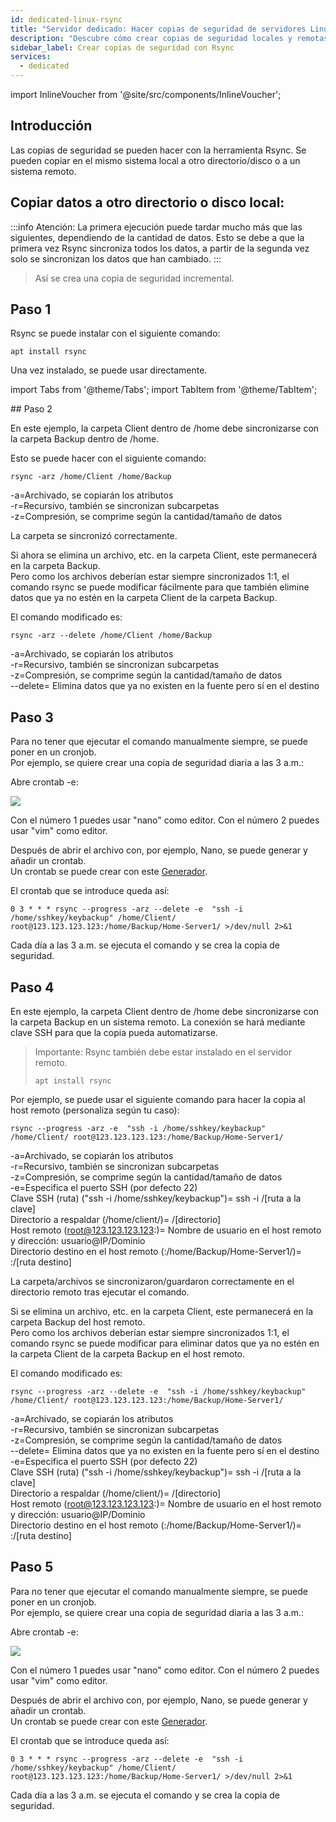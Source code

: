 ```yaml
---
id: dedicated-linux-rsync
title: "Servidor dedicado: Hacer copias de seguridad de servidores Linux con Rsync"
description: "Descubre cómo crear copias de seguridad locales y remotas eficientes con Rsync para una sincronización y protección de datos confiable → Aprende más ahora"
sidebar_label: Crear copias de seguridad con Rsync
services:
  - dedicated
---
```


import InlineVoucher from '@site/src/components/InlineVoucher';

## Introducción

Las copias de seguridad se pueden hacer con la herramienta Rsync. Se pueden copiar en el mismo sistema local a otro directorio/disco o a un sistema remoto.  

<InlineVoucher />

## Copiar datos a otro directorio o disco local:

:::info
Atención: La primera ejecución puede tardar mucho más que las siguientes, dependiendo de la cantidad de datos. Esto se debe a que la primera vez Rsync sincroniza todos los datos, a partir de la segunda vez solo se sincronizan los datos que han cambiado. 
:::
>Así se crea una copia de seguridad incremental.  

## Paso 1

Rsync se puede instalar con el siguiente comando:

```
apt install rsync
```

Una vez instalado, se puede usar directamente. 

import Tabs from '@theme/Tabs';
import TabItem from '@theme/TabItem';

<Tabs>
<TabItem value="Copia diaria a un directorio/disco local" label="Copia diaria a un directorio/disco local">
## Paso 2

En este ejemplo, la carpeta Client dentro de /home debe sincronizarse con la carpeta Backup dentro de /home. 

Esto se puede hacer con el siguiente comando: 

```
rsync -arz /home/Client /home/Backup
```
-a=Archivado, se copiarán los atributos
<br/>
-r=Recursivo, también se sincronizan subcarpetas
<br/>
-z=Compresión, se comprime según la cantidad/tamaño de datos


La carpeta se sincronizó correctamente.

Si ahora se elimina un archivo, etc. en la carpeta Client, este permanecerá en la carpeta Backup.  
Pero como los archivos deberían estar siempre sincronizados 1:1, el comando rsync se puede modificar fácilmente para que también elimine datos que ya no estén en la carpeta Client de la carpeta Backup. 

El comando modificado es: 

```
rsync -arz --delete /home/Client /home/Backup
```
-a=Archivado, se copiarán los atributos
<br/>
-r=Recursivo, también se sincronizan subcarpetas
<br/>
-z=Compresión, se comprime según la cantidad/tamaño de datos
<br/>
--delete= Elimina datos que ya no existen en la fuente pero sí en el destino

## Paso 3

Para no tener que ejecutar el comando manualmente siempre, se puede poner en un cronjob.  
Por ejemplo, se quiere crear una copia de seguridad diaria a las 3 a.m.: 

Abre crontab -e:

![](https://screensaver01.zap-hosting.com/index.php/s/KNewp9zMdWce3Zz/preview)

Con el número 1 puedes usar "nano" como editor.
Con el número 2 puedes usar "vim" como editor.  

Después de abrir el archivo con, por ejemplo, Nano, se puede generar y añadir un crontab.  
Un crontab se puede crear con este [Generador](https://crontab-generator.org/). 

El crontab que se introduce queda así: 

 ```
0 3 * * * rsync --progress -arz --delete -e  "ssh -i /home/sshkey/keybackup" /home/Client/ root@123.123.123.123:/home/Backup/Home-Server1/ >/dev/null 2>&1
```

Cada día a las 3 a.m. se ejecuta el comando y se crea la copia de seguridad. 

</TabItem>
<TabItem value="Copia diaria a un sistema remoto" label="Copia diaria a un sistema remoto">

## Paso 4

En este ejemplo, la carpeta Client dentro de /home debe sincronizarse con la carpeta Backup en un sistema remoto. La conexión se hará mediante clave SSH para que la copia pueda automatizarse.  
>Importante: Rsync también debe estar instalado en el servidor remoto.  
>```
>apt install rsync
>```

Por ejemplo, se puede usar el siguiente comando para hacer la copia al host remoto (personaliza según tu caso): 

```
rsync --progress -arz -e  "ssh -i /home/sshkey/keybackup" /home/Client/ root@123.123.123.123:/home/Backup/Home-Server1/
```

-a=Archivado, se copiarán los atributos
<br/>
-r=Recursivo, también se sincronizan subcarpetas
<br/>
-z=Compresión, se comprime según la cantidad/tamaño de datos
<br/>
-e=Especifica el puerto SSH (por defecto 22)
<br/>
Clave SSH (ruta) ("ssh -i /home/sshkey/keybackup")= ssh -i /[ruta a la clave]
<br/>
Directorio a respaldar (/home/client/)= /[directorio]
<br/>
Host remoto (root@123.123.123.123:)= Nombre de usuario en el host remoto y dirección: usuario@IP/Dominio
<br/>
Directorio destino en el host remoto (:/home/Backup/Home-Server1/)= :/[ruta destino]

La carpeta/archivos se sincronizaron/guardaron correctamente en el directorio remoto tras ejecutar el comando.
  

Si se elimina un archivo, etc. en la carpeta Client, este permanecerá en la carpeta Backup del host remoto.  
Pero como los archivos deberían estar siempre sincronizados 1:1, el comando rsync se puede modificar para eliminar datos que ya no estén en la carpeta Client de la carpeta Backup en el host remoto. 

El comando modificado es:

```
rsync --progress -arz --delete -e  "ssh -i /home/sshkey/keybackup" /home/Client/ root@123.123.123.123:/home/Backup/Home-Server1/
```
-a=Archivado, se copiarán los atributos
<br/>
-r=Recursivo, también se sincronizan subcarpetas
<br/>
-z=Compresión, se comprime según la cantidad/tamaño de datos
<br/>
--delete= Elimina datos que ya no existen en la fuente pero sí en el destino
<br/>
-e=Especifica el puerto SSH (por defecto 22)
<br/>
Clave SSH (ruta) ("ssh -i /home/sshkey/keybackup")= ssh -i /[ruta a la clave]
<br/>
Directorio a respaldar (/home/client/)= /[directorio]
<br/>
Host remoto (root@123.123.123.123:)= Nombre de usuario en el host remoto y dirección: usuario@IP/Dominio
<br/>
Directorio destino en el host remoto (:/home/Backup/Home-Server1/)= :/[ruta destino]

## Paso 5

Para no tener que ejecutar el comando manualmente siempre, se puede poner en un cronjob.  
Por ejemplo, se quiere crear una copia de seguridad diaria a las 3 a.m.: 

Abre crontab -e:

![](https://screensaver01.zap-hosting.com/index.php/s/KNewp9zMdWce3Zz/preview)

Con el número 1 puedes usar "nano" como editor.
Con el número 2 puedes usar "vim" como editor.  

Después de abrir el archivo con, por ejemplo, Nano, se puede generar y añadir un crontab.  
Un crontab se puede crear con este [Generador](https://crontab-generator.org/). 

El crontab que se introduce queda así: 
  
  
 ```
0 3 * * * rsync --progress -arz --delete -e  "ssh -i /home/sshkey/keybackup" /home/Client/ root@123.123.123.123:/home/Backup/Home-Server1/ >/dev/null 2>&1
```

Cada día a las 3 a.m. se ejecuta el comando y se crea la copia de seguridad. 

</TabItem>
</Tabs>

<InlineVoucher />